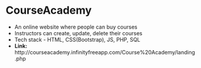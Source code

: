 # CourseAcademy
<ul>
<li>An online website where people can buy courses</li>
<li>Instructors can create, update, delete their courses </li>
<li>Tech stack - HTML, CSS(Bootstrap), JS, PHP, SQL</li>
<li><b>Link:</b> http://courseacademy.infinityfreeapp.com/Course%20Academy/landing.php</li>
</ul>
